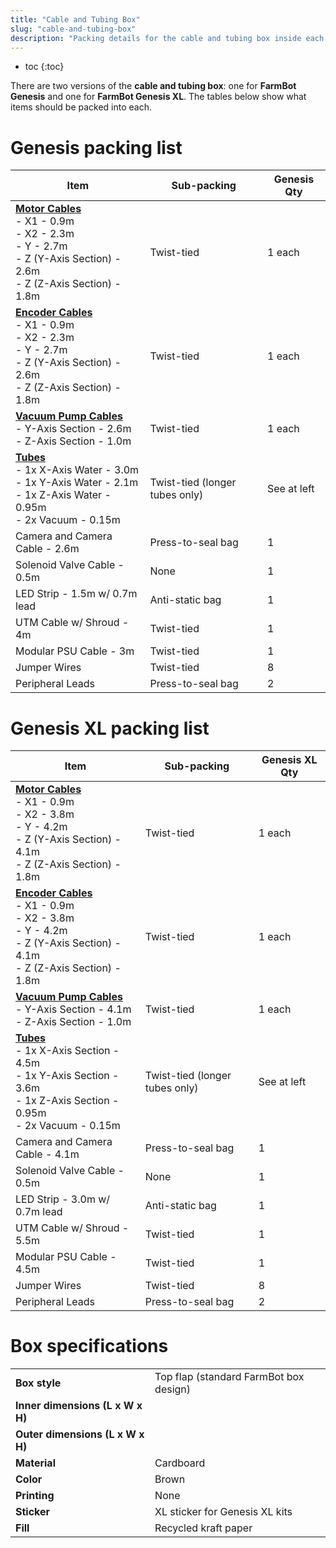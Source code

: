 ```yaml
---
title: "Cable and Tubing Box"
slug: "cable-and-tubing-box"
description: "Packing details for the cable and tubing box inside each main carton"
---
```


* toc
{:toc}

There are two versions of the **cable and tubing box**: one for **FarmBot Genesis** and one for **FarmBot Genesis XL**. The tables below show what items should be packed into each.

# Genesis packing list

|Item                          |Sub-packing                   |Genesis Qty                   |
|------------------------------|------------------------------|------------------------------|
|**[Motor Cables](../bom/electronics-and-wiring.md#motor-cables)**<br>- X1 - 0.9m<br>- X2 - 2.3m<br>- Y - 2.7m<br>- Z (Y-Axis Section) - 2.6m<br>- Z (Z-Axis Section) - 1.8m|Twist-tied                    |1 each
|**[Encoder Cables](../bom/electronics-and-wiring.md#encoder-cables)**<br>- X1 - 0.9m<br>- X2 - 2.3m<br>- Y - 2.7m<br>- Z (Y-Axis Section) - 2.6m<br>- Z (Z-Axis Section) - 1.8m|Twist-tied                    |1 each
|**[Vacuum Pump Cables](../bom/electronics-and-wiring.md#vacuum-pump-cable)**<br>- Y-Axis Section - 2.6m<br>- Z-Axis Section - 1.0m|Twist-tied                    |1 each
|**[Tubes](../bom/tubing.md#liquidgas-tubes)**<br>- 1x X-Axis Water - 3.0m<br>- 1x Y-Axis Water - 2.1m<br>- 1x Z-Axis Water - 0.95m<br>- 2x Vacuum - 0.15m|Twist-tied (longer tubes only)|See at left
|Camera and Camera Cable - 2.6m|Press-to-seal bag             |1
|Solenoid Valve Cable - 0.5m   |None                          |1
|LED Strip - 1.5m w/ 0.7m lead |Anti-static bag               |1
|UTM Cable w/ Shroud - 4m      |Twist-tied                    |1
|Modular PSU Cable - 3m        |Twist-tied                    |1
|Jumper Wires                  |Twist-tied                    |8
|Peripheral Leads              |Press-to-seal bag             |2

# Genesis XL packing list

|Item                          |Sub-packing                   |Genesis XL Qty                |
|------------------------------|------------------------------|------------------------------|
|**[Motor Cables](../bom/electronics-and-wiring.md#motor-cables)**<br>- X1 - 0.9m<br>- X2 - 3.8m<br>- Y - 4.2m<br>- Z (Y-Axis Section) - 4.1m<br>- Z (Z-Axis Section) - 1.8m|Twist-tied                    |1 each
|**[Encoder Cables](../bom/electronics-and-wiring.md#encoder-cables)**<br>- X1 - 0.9m<br>- X2 - 3.8m<br>- Y - 4.2m<br>- Z (Y-Axis Section) - 4.1m<br>- Z (Z-Axis Section) - 1.8m|Twist-tied                    |1 each
|**[Vacuum Pump Cables](../bom/electronics-and-wiring.md#vacuum-pump-cable)**<br>- Y-Axis Section - 4.1m<br>- Z-Axis Section - 1.0m|Twist-tied                    |1 each
|**[Tubes](../bom/tubing.md#liquidgas-tubes)**<br>- 1x X-Axis Section - 4.5m<br>- 1x Y-Axis Section - 3.6m<br>- 1x Z-Axis Section - 0.95m<br>- 2x Vacuum - 0.15m|Twist-tied (longer tubes only)|See at left
|Camera and Camera Cable - 4.1m|Press-to-seal bag             |1
|Solenoid Valve Cable - 0.5m   |None                          |1
|LED Strip - 3.0m w/ 0.7m lead |Anti-static bag               |1
|UTM Cable w/ Shroud - 5.5m    |Twist-tied                    |1
|Modular PSU Cable - 4.5m      |Twist-tied                    |1
|Jumper Wires                  |Twist-tied                    |8
|Peripheral Leads              |Press-to-seal bag             |2

# Box specifications

|                              |                              |
|------------------------------|------------------------------|
|**Box style**                 |Top flap (standard FarmBot box design)
|**Inner dimensions (L x W x H)**|
|**Outer dimensions (L x W x H)**|
|**Material**                  |Cardboard
|**Color**                     |Brown
|**Printing**                  |None
|**Sticker**                   |<span class="fb-xl-sticker">XL</span> sticker for Genesis XL kits
|**Fill**                      |Recycled kraft paper

